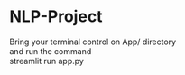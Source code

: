# NLP-Project <br>
Bring your terminal control on App/ directory <br>
and run the command <br>
streamlit run app.py <br>
